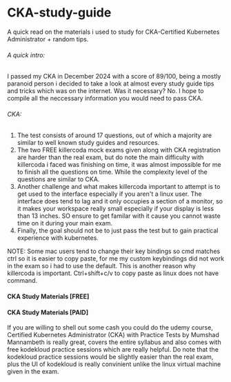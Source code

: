 # CKA-study-guide
A quick read on the materials i used to study for CKA-Certified Kubernetes Administrator + random tips. 

###### A quick intro:
I passed my CKA in December 2024 with a score of 89/100, being a mostly paranoid person i decided to take a look at almost every study guide tips and tricks which was on the internet. 
Was it necessary? No.
I hope to compile all the neccessary information you would need to pass CKA. 

###### CKA: 
1. The test consists of around 17 questions, out of which a majority are similar to well known study guides and resources.
2. The two FREE killercoda mock exams given along with CKA registration are harder than the real exam, but do note the main difficulty with killercoda i faced was finishing on time, it was almost impossible for me to finish all the questions on time. While the complexity level of the questions are similar to CKA.
3. Another challenge and what makes killercoda important to attempt is to get used to the interface especially if you aren't a linux user. The interface does tend to lag and it only occupies a section of a monitor, so it makes your workspace really small especially if your display is less than 13 inches. SO ensure to get familar with it cause you cannot waste time on it during your main exam.
4. Finally, the goal should not be to just pass the test but to gain practical experience with kubernetes.

NOTE: Some mac users tend to change their key bindings so cmd matches ctrl so it is easier to copy paste, for me my custom keybindings did not work in the exam so i had to use the default. This is another reason why killercoda is important. 
Ctrl+shift+c/v to copy paste as linux does not have command. 

#### CKA Study Materials [FREE]

#### CKA Study Materials [PAID]

If you are willing to shell out some cash you could do the udemy course, Certified Kubernetes Administrator (CKA) with Practice Tests by Mumshad Mannambeth is really great, covers the entire syllabus and also comes with free kodekloud practice sessions which are really helpful. Do note that the kodekloud practice sessions would be slightly easier than the real exam, plus the UI of kodekloud is really convinient unlike the linux virtual machine given in the exam. 
